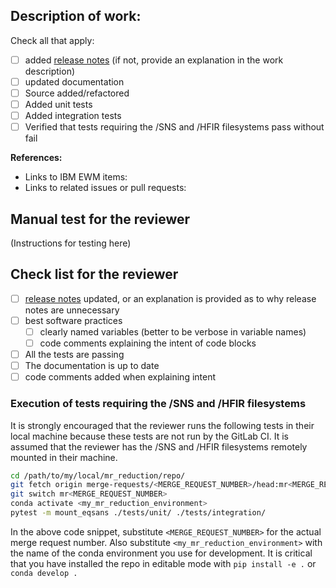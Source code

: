 ## Description of work:

Check all that apply:
- [ ] added [release notes](https://mr-reduction.readthedocs.io/en/latest/releases.html)
(if not, provide an explanation in the work description)
- [ ] updated documentation
- [ ] Source added/refactored
- [ ] Added unit tests
- [ ] Added integration tests
- [ ] Verified that tests requiring the /SNS and /HFIR filesystems pass without fail

**References:**
- Links to IBM EWM items:
- Links to related issues or pull requests:

## Manual test for the reviewer
(Instructions for testing here)

## Check list for the reviewer
- [ ] [release notes](https://mr-reduction.readthedocs.io/en/latest/releases.html)
updated, or an explanation is provided as to why release notes are unnecessary
- [ ] best software practices
    + [ ] clearly named variables (better to be verbose in variable names)
    + [ ] code comments explaining the intent of code blocks
- [ ] All the tests are passing
- [ ] The documentation is up to date
- [ ] code comments added when explaining intent

### Execution of tests requiring the /SNS and /HFIR filesystems
It is strongly encouraged that the reviewer runs the following tests in their local machine
because these tests are not run by the GitLab CI. It is assumed that the reviewer has the /SNS and /HFIR filesystems
remotely mounted in their machine.

```bash
cd /path/to/my/local/mr_reduction/repo/
git fetch origin merge-requests/<MERGE_REQUEST_NUMBER>/head:mr<MERGE_REQUEST_NUMBER>
git switch mr<MERGE_REQUEST_NUMBER>
conda activate <my_mr_reduction_environment>
pytest -m mount_eqsans ./tests/unit/ ./tests/integration/
```
In the above code snippet, substitute `<MERGE_REQUEST_NUMBER>` for the actual merge request number. Also substitute
`<my_mr_reduction_environment>` with the name of the conda environment you use for development. It is critical that
you have installed the repo in editable mode with `pip install -e .` or `conda develop .`
